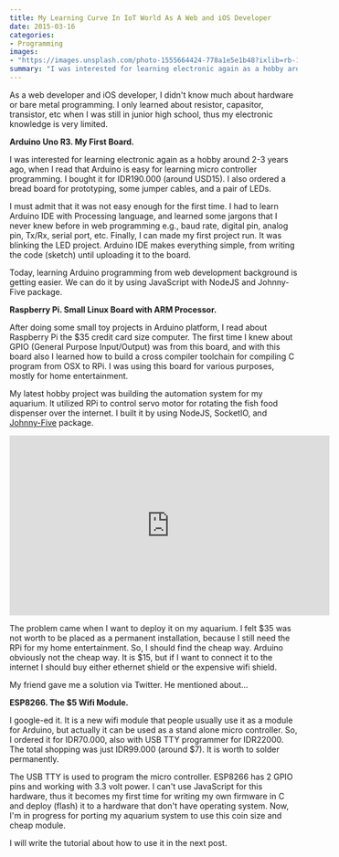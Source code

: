 ```yaml
---
title: My Learning Curve In IoT World As A Web and iOS Developer
date: 2015-03-16
categories:
- Programming
images:
- "https://images.unsplash.com/photo-1555664424-778a1e5e1b48?ixlib=rb-1.2.1&ixid=eyJhcHBfaWQiOjEyMDd9&auto=format&fit=crop&w=1050&q=80"
summary: "I was interested for learning electronic again as a hobby around 2-3 years ago."
---
```


As a web developer and iOS developer, I didn't know much about hardware or bare metal programming. I only learned about resistor, capasitor, transistor, etc when I was still in junior high school, thus my electronic knowledge is very limited.

**Arduino Uno R3. My First Board.**

I was interested for learning electronic again as a hobby around 2-3 years ago, when I read that Arduino is easy for learning micro controller programming. I bought it for IDR190.000 (around USD15). I also ordered a bread board for prototyping, some jumper cables, and a pair of LEDs.

I must admit that it was not easy enough for the first time. I had to learn Arduino IDE with Processing language, and learned some jargons that I never knew before in web programming e.g., baud rate, digital pin, analog pin, Tx/Rx, serial port, etc. Finally, I can made my first project run. It was blinking the LED project. Arduino IDE makes everything simple, from writing the code (sketch) until uploading it to the board.

Today, learning Arduino programming from web development background is getting easier. We can do it by using JavaScript with NodeJS and Johnny-Five package.

**Raspberry Pi. Small Linux Board with ARM Processor.**

After doing some small toy projects in Arduino platform, I read about Raspberry Pi the $35 credit card size computer. The first time I knew about GPIO (General Purpose Input/Output) was from this board, and with this board also I learned how to build a cross compiler toolchain for compiling C program from OSX to RPi. I was using this board for various purposes, mostly for home entertainment.

My latest hobby project was building the automation system for my aquarium. It utilized RPi to control servo motor for rotating the fish food dispenser over the internet. I built it by using NodeJS, SocketIO, and [Johnny-Five](https://www.npmjs.com/package/johnny-five) package.

<iframe src="https://www.youtube.com/embed/oNoDhwC3RDk" width="560" height="315" frameborder="0" allowfullscreen="allowfullscreen"></iframe>

The problem came when I want to deploy it on my aquarium. I felt $35 was not worth to be placed as a permanent installation, because I still need the RPi for my home entertainment. So, I should find the cheap way. Arduino obviously not the cheap way. It is $15, but if I want to connect it to the internet I should buy either ethernet shield or the expensive wifi shield.

My friend gave me a solution via Twitter. He mentioned about...

**ESP8266. The $5 Wifi Module.**

I google-ed it. It is a new wifi module that people usually use it as a module for Arduino, but actually it can be used as a stand alone micro controller. So, I ordered it for IDR70.000, also with USB TTY programmer for IDR22000. The total shopping was just IDR99.000 (around $7). It is worth to solder permanently.

The USB TTY is used to program the micro controller. ESP8266 has 2 GPIO pins and working with 3.3 volt power. I can't use JavaScript for this hardware, thus it becomes my first time for writing my own firmware in C and deploy (flash) it to a hardware that don't have operating system. Now, I'm in progress for porting my aquarium system to use this coin size and cheap module.

I will write the tutorial about how to use it in the next post.
